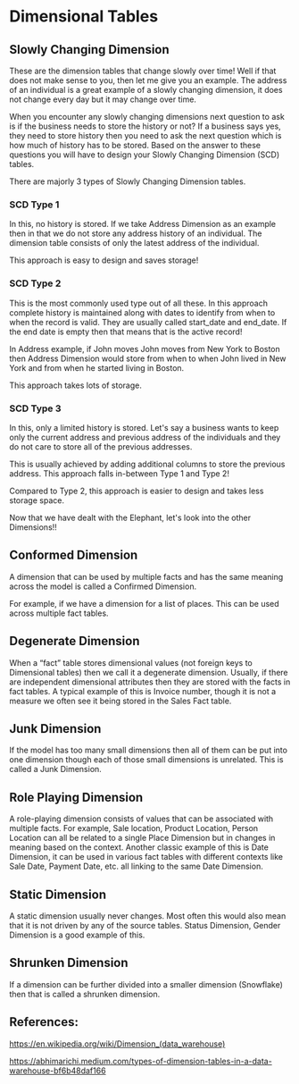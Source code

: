 # Dimensional Tables

## Slowly Changing Dimension

These are the dimension tables that change slowly over time! Well if that does not make sense to you, then let me give you an example. The address of an individual is a great example of a slowly changing dimension, it does not change every day but it may change over time.

When you encounter any slowly changing dimensions next question to ask is if the business needs to store the history or not? If a business says yes, they need to store history then you need to ask the next question which is how much of history has to be stored. Based on the answer to these questions you will have to design your Slowly Changing Dimension (SCD) tables.

There are majorly 3 types of Slowly Changing Dimension tables.

### SCD Type 1

In this, no history is stored. If we take Address Dimension as an example then in that we do not store any address history of an individual. The dimension table consists of only the latest address of the individual.

This approach is easy to design and saves storage!

### SCD Type 2

This is the most commonly used type out of all these. In this approach complete history is maintained along with dates to identify from when to when the record is valid. They are usually called start_date and end_date. If the end date is empty then that means that is the active record!

In Address example, if John moves John moves from New York to Boston then Address Dimension would store from when to when John lived in New York and from when he started living in Boston.

This approach takes lots of storage.

### SCD Type 3

In this, only a limited history is stored. Let's say a business wants to keep only the current address and previous address of the individuals and they do not care to store all of the previous addresses.

This is usually achieved by adding additional columns to store the previous address. This approach falls in-between Type 1 and Type 2!

Compared to Type 2, this approach is easier to design and takes less storage space.

Now that we have dealt with the Elephant, let's look into the other Dimensions!!

## Conformed Dimension

A dimension that can be used by multiple facts and has the same meaning across the model is called a Confirmed Dimension.

For example, if we have a dimension for a list of places. This can be used across multiple fact tables.

## Degenerate Dimension

When a “fact” table stores dimensional values (not foreign keys to Dimensional tables) then we call it a degenerate dimension. Usually, if there are independent dimensional attributes then they are stored with the facts in fact tables. A typical example of this is Invoice number, though it is not a measure we often see it being stored in the Sales Fact table.

## Junk Dimension

If the model has too many small dimensions then all of them can be put into one dimension though each of those small dimensions is unrelated. This is called a Junk Dimension.

## Role Playing Dimension

A role-playing dimension consists of values that can be associated with multiple facts. For example, Sale location, Product Location, Person Location can all be related to a single Place Dimension but in changes in meaning based on the context. Another classic example of this is Date Dimension, it can be used in various fact tables with different contexts like Sale Date, Payment Date, etc. all linking to the same Date Dimension.

## Static Dimension

A static dimension usually never changes. Most often this would also mean that it is not driven by any of the source tables. Status Dimension, Gender Dimension is a good example of this.

## Shrunken Dimension

If a dimension can be further divided into a smaller dimension (Snowflake) then that is called a shrunken dimension.

## References:

https://en.wikipedia.org/wiki/Dimension_(data_warehouse)

https://abhimarichi.medium.com/types-of-dimension-tables-in-a-data-warehouse-bf6b48daf166